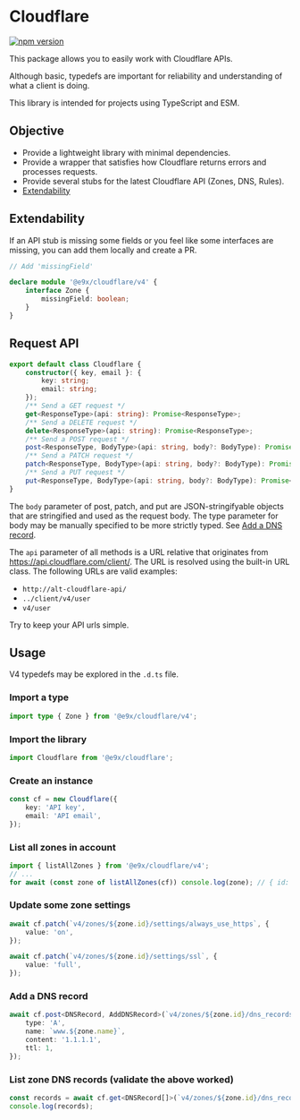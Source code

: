 # Cloudflare

<a href="https://www.npmjs.com/package/@e9x/cloudflare"><img src="https://img.shields.io/npm/v/@e9x/cloudflare.svg?maxAge=3600" alt="npm version" /></a>

This package allows you to easily work with Cloudflare APIs.

Although basic, typedefs are important for reliability and understanding of what a client is doing.

This library is intended for projects using TypeScript and ESM.

## Objective

- Provide a lightweight library with minimal dependencies.
- Provide a wrapper that satisfies how Cloudflare returns errors and processes requests.
- Provide several stubs for the latest Cloudflare API (Zones, DNS, Rules).
- [Extendability](#Extendability)

## Extendability

If an API stub is missing some fields or you feel like some interfaces are missing, you can add them locally and create a PR.

```ts
// Add 'missingField'

declare module '@e9x/cloudflare/v4' {
	interface Zone {
		missingField: boolean;
	}
}
```

## Request API

```ts
export default class Cloudflare {
    constructor({ key, email }: {
        key: string;
        email: string;
    });
    /** Send a GET request */
    get<ResponseType>(api: string): Promise<ResponseType>;
    /** Send a DELETE request */
    delete<ResponseType>(api: string): Promise<ResponseType>;
    /** Send a POST request */
    post<ResponseType, BodyType>(api: string, body?: BodyType): Promise<ResponseType>;
    /** Send a PATCH request */
    patch<ResponseType, BodyType>(api: string, body?: BodyType): Promise<ResponseType>;
    /** Send a PUT request */
    put<ResponseType, BodyType>(api: string, body?: BodyType): Promise<ResponseType>;
}
```

The `body` parameter of post, patch, and put are JSON-stringifyable objects that are stringified and used as the request body. The type parameter for body may be manually specified to be more strictly typed. See [Add a DNS record](#add-a-dns-record).


The `api` parameter of all methods is a URL relative that originates from https://api.cloudflare.com/client/. The URL is resolved using the built-in URL class. The following URLs are valid examples:
- `http://alt-cloudflare-api/`
- `../client/v4/user`
- `v4/user`

Try to keep your API urls simple.

## Usage

V4 typedefs may be explored in the `.d.ts` file.

### Import a type

```ts
import type { Zone } from '@e9x/cloudflare/v4';
```

### Import the library

```ts
import Cloudflare from '@e9x/cloudflare';
```

### Create an instance

```ts
const cf = new Cloudflare({
	key: 'API key',
	email: 'API email',
});
```

### List all zones in account

```ts
import { listAllZones } from '@e9x/cloudflare/v4';
// ...
for await (const zone of listAllZones(cf)) console.log(zone); // { id: ..., name: ... }
```

### Update some zone settings

```ts
await cf.patch(`v4/zones/${zone.id}/settings/always_use_https`, {
	value: 'on',
});

await cf.patch(`v4/zones/${zone.id}/settings/ssl`, {
	value: 'full',
});
```

### Add a DNS record

```ts
await cf.post<DNSRecord, AddDNSRecord>(`v4/zones/${zone.id}/dns_records`, {
	type: 'A',
	name: `www.${zone.name}`,
	content: '1.1.1.1',
	ttl: 1,
});
```

### List zone DNS records (validate the above worked)

```ts
const records = await cf.get<DNSRecord[]>(`v4/zones/${zone.id}/dns_records`);
console.log(records);
```
